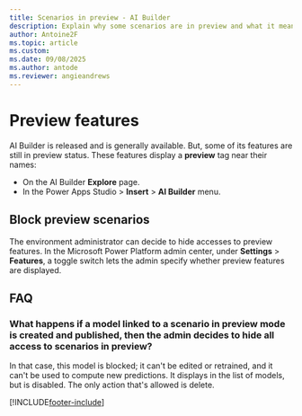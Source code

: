 ```yaml
---
title: Scenarios in preview - AI Builder
description: Explain why some scenarios are in preview and what it means.
author: Antoine2F
ms.topic: article
ms.custom: 
ms.date: 09/08/2025
ms.author: antode
ms.reviewer: angieandrews
---
```


# Preview features

AI Builder is released and is generally available. But, some of its features are still in preview status. These features display a **preview** tag near their names:

- On the AI Builder **Explore** page.
- In the Power Apps Studio > **Insert** > **AI Builder** menu.

## Block preview scenarios

The environment administrator can decide to hide accesses to preview features. In the Microsoft Power Platform admin center, under **Settings** > **Features**, a toggle switch lets the admin specify whether preview features are displayed.

## FAQ

### What happens if a model linked to a scenario in preview mode is created and published, then the admin decides to hide all access to scenarios in preview?

 In that case, this model is blocked; it can't be edited or retrained, and it can't be used to compute new predictions. It displays in the list of models, but is disabled. The only action that's allowed is delete.

[!INCLUDE[footer-include](includes/footer-banner.md)]
